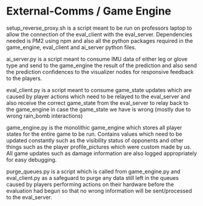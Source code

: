 # External-Comms / Game Engine

setup_reverse_proxy.sh is a script meant to be run on professors laptop to allow the connection of the eval_client with the eval_server. Dependencies needed is PM2 using npm and also all the python packages required in the game_engine, eval_client and ai_server python files.

ai_server.py is a script meant to consume IMU data of either leg or glove type and send to the game_engine the result of the prediction and also send the prediction confidences to the visualizer nodes for responsive feedback to the players.

eval_client.py is a script meant to consume game_state updates which are caused by player actions which need to be relayed to the eval_server and also receive the correct game_state from the eval_server to relay back to the game_engine in case the game_state we have is wrong (mostly due to wrong rain_bomb interactions)

game_engine.py is the monolithic game_engine which stores all player states for the entire game to be run. Contains values which need to be updated constantly such as the visibility status of opponents and other things such as the player profile_pictures which were custom made by us. All game updates such as damage information are also logged appropriately for easy debugging.

purge_queues.py is a script which is called from game_engine.py and eval_client.py as a safeguard to purge any data still left in the queues caused by players performing actions on their hardware before the evaluation had begun so that no wrong information will be sent/processed to the eval_server.
